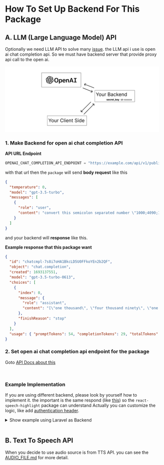 # How To Set Up Backend For This Package

## A. LLM (Large Language Model) API

Optionally we need LLM API to solve many [issue](PROBLEMS.md). the LLM api i use is open ai chat completion api. So we must have backend server that provide proxy api call to the open ai.

![Open AI API](/img/chat_gpt_api.png)

### 1. Make Backend for open ai chat completion API

**API URL Endpoint**

```js
OPENAI_CHAT_COMPLETION_API_ENDPOINT = "https://example.com/api/v1/public/chat";
```

with that url then the `package` will send **body request** like this

```json
{
  "temperature": 0,
  "model": "gpt-3.5-turbo",
  "messages": [
    {
      "role": "user",
      "content": "convert this semicolon separated number \"1000;4090;1000000;1,2;9001;30,1\" into word form number with language \"en-US\" return the result as array. don't explain"
    }
  ]
}
```

and your backend will **response** like this.

**Example response that this package want**

```json
{
  "id": "chatcmpl-7s8i7oHA1BkcLD5U0FFkoYEn2b2QF",
  "object": "chat.completion",
  "created": 1693137551,
  "model": "gpt-3.5-turbo-0613",
  "choices": [
    {
      "index": 0,
      "message": {
        "role": "assistant",
        "content": "[\"one thousand\", \"four thousand ninety\", \"one million\", \"one point two\", \"nine thousand one\", \"thirty point one\"]"
      },
      "finishReason": "stop"
    }
  ],
  "usage": { "promptTokens": 54, "completionTokens": 29, "totalTokens": 83 }
}
```

### 2. Set open ai chat completion api endpoint for the package

Goto [API Docs about this](API.md#package-data-and-cache-integration)

<br/>

### Example Implementation

If you are using different backend, please look by yourself how to implement it. the important is the same respond (like [this](#example-response-that-this-package-want)) so the `react-speech-highlight` package can understand Actually you can customize the logic, like add [authentication header](API.md#set-custom-constant-value-for-this-package).

<details>
  <summary>Show example using Laravel as Backend</summary>

  <br/>

### Router

Open `routes/api.php`

Remember you must set the throttle 180 request / 1 minute. our engine need to send a lot request. no worry it small request so its cost effective.

```php
/* OpenAI */
Route::name("openai.")->middleware('throttle:180,1')->controller(OpenAIController::class)->group(function () {
    // chat gpt
    Route::post('chat',  'chatPost')->name('chat_completions');
});
```

Controller

Open `OpenAIController.php`

```php
class OpenAIController extends Controller
{
    public function chatPost(Request $request){
        $origin = $request->header('Origin');

        $allowed_domain = [
            // Production url
            "https://example.com" =>  "sk-xxx_your_secret_key",

            // Development url
            "http://localhost:3000" => "sk-xxx_your_secret_key",
        ];

        if (!isset($allowed_domain[$origin])) {
            return response()->json([
                "status" => false,
                "message" => "Invalid request, please contact support!"
            ], 400);
        } else {
            if (strpos($origin, 'localhost') !== false) {
                if (app()->environment() != "local") {
                    return response()->json([
                        "status" => false,
                        "message" => "Invalid request, please contact support!"
                    ], 400);
                }
            }
        }

        $api_key = $allowed_domain[$origin];
        $bodyData = $request->all();

        if (!isset($bodyData['messages'])) {
            return response()->json([
                "status" => false,
                "message" => "please post 'messages' as body request"
            ], 400);
        }

        // the [https://github.com/openai-php/laravel] package is have problem don't use it
        // https://github.com/openai-php/laravel/issues/51#issuecomment-1651224516

        $body = [
            'model' => isset($data["model"]) ? $data["model"] : 'gpt-3.5-turbo',
            'messages' => $data["messages"],
            'temperature' => isset($data["temperature"]) ? $data["temperature"] : 0.6,

            // 'functions' => [
            //     [
            //         'name' => $function, 'parameters' => config('schema.'.$function),
            //     ],
            // ],
            // 'function_call' => [
            //     'name' => $function,
            // ],
            // 'temperature' => 0.6,
            // 'top_p' => 1,
        ];

        // Use approach like this instead
        $result = Http::withToken($api_key)
            ->retry(5, 500)
            ->post('https://api.openai.com/v1/chat/completions', $body)
            ->throw()
            ->json();

        return $result;
    }
}
```

</details>

<br/>

## B. Text To Speech API

When you decide to use audio source is from TTS API. you can see the [AUDIO_FILE.md](AUDIO_FILE.md) for more detail.
